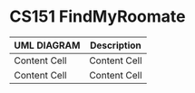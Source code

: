 # CS151 FindMyRoomate

| UML DIAGRAM   | Description   |
| ------------- | ------------- |
| Content Cell  | Content Cell  |
| Content Cell  | Content Cell  |
